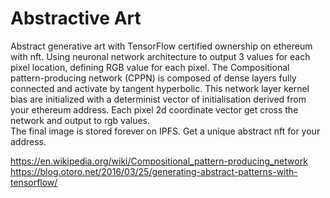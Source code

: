 # Abstractive Art

Abstract generative art with TensorFlow certified ownership on ethereum with nft.
Using neuronal network architecture to output 3 values for each pixel location, defining RGB value for each pixel.
The Compositional pattern-producing network (CPPN) is composed of dense layers fully connected and activate by tangent hyperbolic.
This network layer kernel bias are initialized with a determinist vector of initialisation derived from your ethereum address.
Each pixel 2d coordinate vector get cross the network and output to rgb values.   
The final image is stored forever on IPFS.
Get a unique abstract nft for your address.

https://en.wikipedia.org/wiki/Compositional_pattern-producing_network
https://blog.otoro.net/2016/03/25/generating-abstract-patterns-with-tensorflow/
